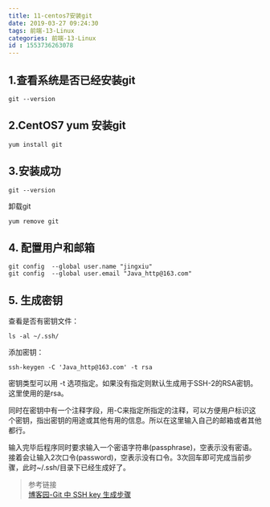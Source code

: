 ```yaml
---
title: 11-centos7安装git
date: 2019-03-27 09:24:30
tags: 前端-13-Linux
categories: 前端-13-Linux
id : 1553736263078
---
```


## 1.查看系统是否已经安装git

```
git --version
```
## 2.CentOS7 yum 安装git

```
yum install git
```

## 3.安装成功

```
git --version
```

卸载git

```
yum remove git
```

## 4. 配置用户和邮箱

```
git config  --global user.name "jingxiu"
git config  --global user.email "Java_http@163.com"
```

## 5. 生成密钥

查看是否有密钥文件：

```
ls -al ~/.ssh/
```
添加密钥：

```
ssh-keygen -C 'Java_http@163.com' -t rsa
```
密钥类型可以用 -t 选项指定。如果没有指定则默认生成用于SSH-2的RSA密钥。这里使用的是rsa。

同时在密钥中有一个注释字段，用-C来指定所指定的注释，可以方便用户标识这个密钥，指出密钥的用途或其他有用的信息。所以在这里输入自己的邮箱或者其他都行。

输入完毕后程序同时要求输入一个密语字符串(passphrase)，空表示没有密语。接着会让输入2次口令(password)，空表示没有口令。3次回车即可完成当前步骤，此时~/.ssh/目录下已经生成好了。

> 参考链接  
> [博客园-Git 中 SSH key 生成步骤](https://www.cnblogs.com/horanly/p/6604104.html)